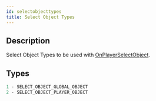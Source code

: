 ```yaml
---
id: selectobjecttypes
title: Select Object Types
---
```


## Description

Select Object Types to be used with [OnPlayerSelectObject](../callbacks/OnPlayerSelectObject).

## Types

```c
1 - SELECT_OBJECT_GLOBAL_OBJECT
2 - SELECT_OBJECT_PLAYER_OBJECT
```
